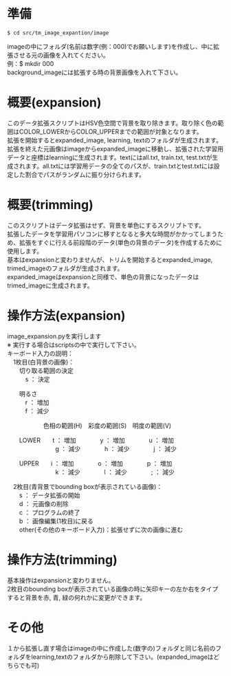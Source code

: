 # 準備  
    $ cd src/tm_image_expantion/image  
imageの中にフォルダ(名前は数字(例：000)でお願いします)を作成し、中に拡張させる元の画像を入れてください。  
    例：$ mkdir 000  
background_imageには拡張する時の背景画像を入れて下さい。  

# 概要(expansion)  
このデータ拡張スクリプトはHSV色空間で背景を取り除きます。取り除く色の範囲はCOLOR_LOWERからCOLOR_UPPERまでの範囲が対象となります。  
拡張を開始するとexpanded_image, learning, textのフォルダが生成されます。  
拡張を終えた元画像はimageからexpanded_imageに移動し、拡張された学習用データと座標はlearningに生成されます。textにはall.txt, train.txt, test.txtが生成されます。all.txtには学習用データの全てのパスが、train.txtとtest.txtには設定した割合でパスがランダムに振り分けられます。  

# 概要(trimming)  
このスクリプトはデータ拡張はせず、背景を単色にするスクリプトです。  
拡張したデータを学習用パソコンに移すとなると多大な時間がかかってしまうため、拡張をすぐに行える前段階のデータ(単色の背景のデータ)を作成するために使用します。  
基本はexpansionと変わりませんが、トリムを開始するとexpanded_image, trimed_imageのフォルダが生成されます。  
expanded_imageはexpansionと同様で、単色の背景になったデータはtrimed_imageに生成されます。  

# 操作方法(expansion)  
image_expansion.pyを実行します  
※ 実行する場合はscriptsの中で実行して下さい。  
キーボード入力の説明：  
　1枚目(白背景の画像)：  
　　切り取る範囲の決定  
　　　s ： 決定  

　　明るさ  
　　　r ： 増加    
　　　f ： 減少  
	
　　　　　　色相の範囲(H)　彩度の範囲(S)　明度の範囲(V)  

　　LOWER　　t ： 増加　　　　y ： 増加　　　　u ： 増加  
　　　　　　　　g ： 減少　　　　h ： 減少　　　　j ： 減少  

　　UPPER　　i ： 増加　　　　o ： 増加　　　　p ： 増加  
　　　　　　　　k ： 減少　　　　l ： 減少　　　　; ： 減少  



　2枚目(青背景でbounding boxが表示されている画像)：  
　　s ： データ拡張の開始  
　　d ： 元画像の削除  
　　c ： プログラムの終了  
　　b ： 画像編集(1枚目)に戻る  
　　other(その他のキーボード入力)：拡張せずに次の画像に進む  

# 操作方法(trimming)  
基本操作はexpansionと変わりません。  
2枚目のbounding boxが表示されている画像の時に矢印キーの左か右をタイプすると背景を赤, 青, 緑の何れかに変更ができます。  


# その他  
１から拡張し直す場合はimageの中に作成した(数字の)フォルダと同じ名前のフォルダをlearning,textのフォルダから削除して下さい。(expanded_imageはどちらでも可)  

